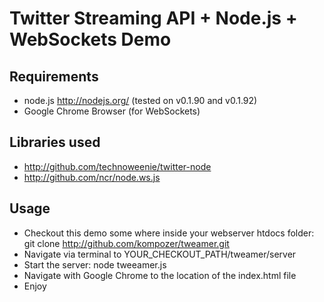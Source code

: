 Twitter Streaming API  + Node.js + WebSockets Demo
================================

Requirements
--------------------------------
 * node.js http://nodejs.org/ (tested on v0.1.90 and v0.1.92)
 * Google Chrome Browser (for WebSockets)

Libraries used 
--------------------------------
 * http://github.com/technoweenie/twitter-node
 * http://github.com/ncr/node.ws.js

Usage
--------------------------------
 * Checkout this demo some where inside your webserver htdocs folder: git clone http://github.com/kompozer/tweamer.git
 * Navigate via terminal to YOUR_CHECKOUT_PATH/tweamer/server 
 * Start the server: node tweeamer.js
 * Navigate with Google Chrome to the location of the index.html file
 * Enjoy
